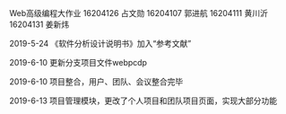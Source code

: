 Web高级编程大作业
16204126 占文勋
16204107 郭进航
16204111 黄川沂
16204131 姜新炜

2019-5-24
《软件分析设计说明书》加入“参考文献”

2019-6-10
更新分支项目文件webpcdp

2019-6-10
项目整合，用户、团队、会议整合完毕

2019-6-13
项目管理模块，更改了个人项目和团队项目页面，实现大部分功能